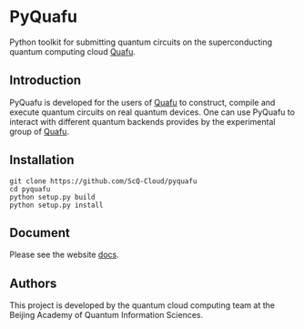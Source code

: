 # PyQuafu

Python toolkit for submitting quantum circuits on the superconducting quantum computing cloud [Quafu](http://quafu.baqis.ac.cn/). 


## Introduction

PyQuafu is developed for the users of [Quafu](http://quafu.baqis.ac.cn/) to construct, compile and execute quantum circuits on real quantum devices. One can use PyQuafu to interact with different quantum backends provides by the experimental group of [Quafu](http://quafu.baqis.ac.cn/). 

## Installation
```shell
git clone https://github.com/ScQ-Cloud/pyquafu
cd pyquafu
python setup.py build
python setup.py install
```

## Document
Please see the website [docs](https://scq-cloud.github.io/).

## Authors
This project is developed by the quantum cloud computing team at the Beijing Academy of Quantum Information Sciences.
